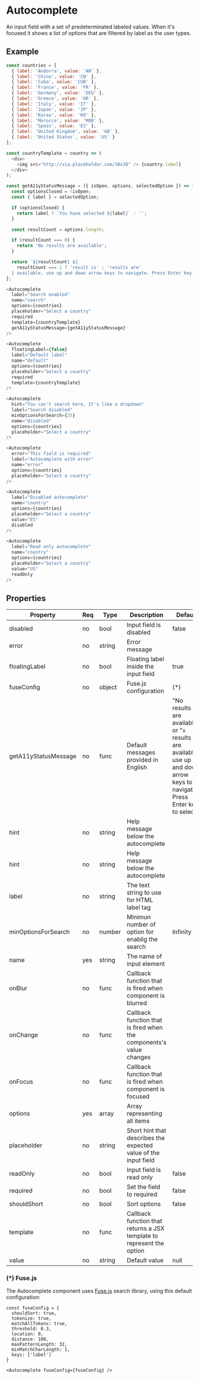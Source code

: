 # Autocomplete

An input field with a set of predeterminated labeled values. When it's focused
it shows a list of options that are filtered by label as the user types.

## Example

```javascript
const countries = [
  { label: 'Andorra', value: 'AN' },
  { label: 'China', value: 'CN' },
  { label: 'Cuba', value: 'CUB' },
  { label: 'France', value: 'FR' },
  { label: 'Germany', value: 'DEU' },
  { label: 'Greece', value: 'GR' },
  { label: 'Italy', value: 'IT' },
  { label: 'Japan', value: 'JP' },
  { label: 'Korea', value: 'KO' },
  { label: 'Morocco', value: 'MOR' },
  { label: 'Spain', value: 'ES' },
  { label: 'United Kingdom', value: 'GB' },
  { label: 'United States', value: 'US' }
];

const countryTemplate = country => (
  <div>
    <img src="http://via.placeholder.com/30x30" /> {country.label}
  </div>
);

const getA11yStatusMessage = ({ isOpen, options, selectedOption }) => {
  const optionsClosed = !isOpen;
  const { label } = selectedOption;

  if (optionsClosed) {
    return label ? `You have selected ${label}` : '';
  }

  const resultCount = options.length;

  if (resultCount === 0) {
    return 'No results are available';
  }

  return `${resultCount} ${
    resultCount === 1 ? 'result is' : 'results are'
  } available, use up and down arrow keys to navigate. Press Enter key to select.`;
};

<Autocomplete
  label="Search enabled"
  name="search"
  options={countries}
  placeholder="Select a country"
  required
  template={countryTemplate}
  getA11yStatusMessage={getA11yStatusMessage}
/>

<Autocomplete
  floatingLabel={false}
  label="Default label"
  name="default"
  options={countries}
  placeholder="Select a country"
  required
  template={countryTemplate}
/>

<Autocomplete
  hint="You can't search here, It's like a dropdown"
  label="Search disabled"
  minOptionsForSearch={25}
  name="disabled"
  options={countries}
  placeholder="Select a country"
/>

<Autocomplete
  error="This field is required"
  label="Autocomplete with error"
  name="error"
  options={countries}
  placeholder="Select a country"
/>

<Autocomplete
  label="Disabled autocomplete"
  name="country"
  options={countries}
  placeholder="Select a country"
  value="ES"
  disabled
/>

<Autocomplete
  label="Read only autocomplete"
  name="country"
  options={countries}
  placeholder="Select a country"
  value="US"
  readOnly
/>
```

## Properties

| Property            | Req | Type   | Description                                                           | Default  |
| ------------------- | --- | ------ | --------------------------------------------------------------------- | -------- |
| disabled            | no  | bool   | Input field is disabled                                               | false    |
| error               | no  | string | Error message                                                         |          |
| floatingLabel       | no  | bool   | Floating label inside the input field                                 | true     |
| fuseConfig          | no  | object | Fuse.js configuration                                                 | \(\*\)   |
| getA11yStatusMessage| no  | func   | Default messages provided in English | "No results are available."  or "`x` results are available, use up and down arrow keys to navigate. Press Enter key to select."        |
| hint                | no  | string | Help message below the autocomplete                                   |          |
| hint                | no  | string | Help message below the autocomplete                                   |          |
| label               | no  | string | The text string to use for HTML label tag                             |          |
| minOptionsForSearch | no  | number | Minimun number of option for enablig the search                       | Infinity |
| name                | yes | string | The name of input element                                             |          |
| onBlur              | no  | func   | Callback function that is fired when component is blurred             |          |
| onChange            | no  | func   | Callback function that is fired when the components's value changes   |          |
| onFocus             | no  | func   | Callback function that is fired when component is focused             |          |
| options             | yes | array  | Array representing all items                                          |          |
| placeholder         | no  | string | Short hint that describes the expected value of the input field       |          |
| readOnly            | no  | bool   | Input field is read only                                              | false    |
| required            | no  | bool   | Set the field to required                                             | false    |
| shouldShort         | no  | bool   | Sort options                                                          | false    |
| template            | no  | func   | Callback function that returns a JSX template to represent the option |          |
| value               | no  | string | Default value                                                         | null     |

### (\*) Fuse.js

The Autocomplete component uses [Fuse.js](http://fusejs.io) search library,
using this default configuration:

```
const fuseConfig = {
  shouldSort: true,
  tokenize: true,
  matchAllTokens: true,
  threshold: 0.3,
  location: 0,
  distance: 100,
  maxPatternLength: 32,
  minMatchCharLength: 1,
  keys: ['label']
}

<Autocomplete fuseConfig={fuseConfig} />
```
